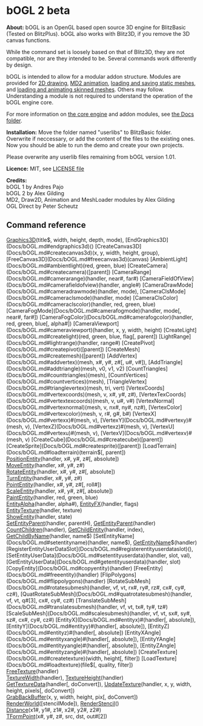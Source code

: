 
 bOGL 2 beta
=============

**About:** bOGL is an OpenGL based open source 3D engine for BlitzBasic (Tested on BlitzPlus). bOGL also works with Blitz3D, if you remove the 3D canvas functions.

While the command set is loosely based on that of Blitz3D, they are not compatible, nor are they intended to be. Several commands work differently by design.

bOGL is intended to allow for a modular addon structure. Modules are provided for [2D drawing](bOGL-Addons/Draw2D.bb), [MD2 animation](bOGL-Addons/MD2.bb), [loading and saving static meshes](bOGL-Addons/MeshLoader.bb), and [loading and animating skinned meshes](bOGL-Addons/Animation.bb). Others may follow. Understanding a module is not required to understand the operation of the bOGL engine core.

For more information on [the core engine](Docs/bOGL.md) and addon modules, see [the Docs folder](Docs).

**Installation:** Move the folder named "userlibs" to BlitzBasic folder. Overwrite if neccessary, or add the content of the files to the existing ones. Now you should be able to run the demo and create your own projects.

Please overwrite any userlib files remaining from bOGL version 1.01.

**Licence:** MIT, see [LICENSE file](LICENSE)

**Credits:**  
bOGL 1 by Andres Pajo  
bOGL 2 by Alex Gilding  
MD2, Draw2D, Animation and MeshLoader modules by Alex Gilding  
OGL Direct by Peter Scheutz  


 Command reference
-------------------

[Graphics3D](Docs/bOGL.md#graphics3d)(title$, width, height, depth, mode), [EndGraphics3D](Docs/bOGL.md#endgraphics3d)()  
[CreateCanvas3D](Docs/bOGL.md#createcanvas3d)(x, y, width, height, group), [FreeCanvas3D](Docs/bOGL.md#freecanvas3d)(canvas)  
[AmbientLight](Docs/bOGL.md#ambientlight)(red, green, blue)  
[CreateCamera](Docs/bOGL.md#createcamera)([parent])  
[CameraRange](Docs/bOGL.md#camerarange)(handler, near#, far#)  
[CameraFieldOfView](Docs/bOGL.md#camerafieldofview)(handler, angle#)  
[CameraDrawMode](Docs/bOGL.md#cameradrawmode)(handler, mode), [CameraClsMode](Docs/bOGL.md#cameraclsmode)(handler, mode)  
[CameraClsColor](Docs/bOGL.md#cameraclscolor)(handler, red, green, blue)  
[CameraFogMode](Docs/bOGL.md#camerafogmode)(handler, mode[, near#, far#])  
[CameraFogColor](Docs/bOGL.md#camerafogcolor)(handler, red, green, blue[, alpha#])  
[CameraViewport](Docs/bOGL.md#cameraviewport)(handler, x, y, width, height)  
[CreateLight](Docs/bOGL.md#createlight)(red, green, blue, flag[, parent])  
[LightRange](Docs/bOGL.md#lightrange)(handler, range#)  
[CreatePivot](Docs/bOGL.md#createpivot)([parent])  
[CreateMesh](Docs/bOGL.md#createmesh)([parent])  
[AddVertex](Docs/bOGL.md#addvertex)(mesh, x#, y#, z#[, u#, v#]), [AddTriangle](Docs/bOGL.md#addtriangle)(mesh, v0, v1, v2)  
[CountTriangles](Docs/bOGL.md#counttriangles)(mesh), [CountVertices](Docs/bOGL.md#countvertices)(mesh), [TriangleVertex](Docs/bOGL.md#trianglevertex)(mesh, tri, vert)  
[VertexCoords](Docs/bOGL.md#vertexcoords)(mesh, v, x#, y#, z#), [VertexTexCoords](Docs/bOGL.md#vertextexcoords)(mesh, v, u#, v#)  
[VertexNormal](Docs/bOGL.md#vertexnormal)(mesh, v, nx#, ny#, nz#), [VertexColor](Docs/bOGL.md#vertexcolor)(mesh, v, r#, g#, b#)  
[VertexX](Docs/bOGL.md#vertexx)#(mesh, v), [VertexY](Docs/bOGL.md#vertexy)#(mesh, v), [VertexZ](Docs/bOGL.md#vertexz)#(mesh, v), [VertexU](Docs/bOGL.md#vertexu)#(mesh, v), [VertexV](Docs/bOGL.md#vertexv)#(mesh, v)  
[CreateCube](Docs/bOGL.md#createcube)([parent])  
[CreateSprite](Docs/bOGL.md#createsprite)([parent])  
[LoadTerrain](Docs/bOGL.md#loadterrain)(terrain$[, parent])  
[PositionEntity](Docs/bOGL.md#positionentity)(handler, x#, y#, z#[, absolute])  
[MoveEntity](Docs/bOGL.md#moveentity)(handler, x#, y#, z#)  
[RotateEntity](Docs/bOGL.md#rotateentity)(handler, x#, y#, z#[, absolute])  
[TurnEntity](Docs/bOGL.md#turnentity)(handler, x#, y#, z#)  
[PointEntity](Docs/bOGL.md#pointentity)(handler, x#, y#, z#[, roll#])  
[ScaleEntity](Docs/bOGL.md#scaleentity)(handler, x#, y#, z#[, absolute])  
[PaintEntity](Docs/bOGL.md#paintentity)(handler, red, green, blue)  
[EntityAlpha](Docs/bOGL.md#entityalpha)(handler, alpha#), [EntityFX](Docs/bOGL.md#entityfx)(handler, flags)  
[EntityTexture](Docs/bOGL.md#entitytexture)(handler, texture)  
[ShowEntity](Docs/bOGL.md#showentity)(handler, state)  
[SetEntityParent](Docs/bOGL.md#setentityparent)(handler, parentH), [GetEntityParent](Docs/bOGL.md#getentityparent)(handler)  
[CountChildren](Docs/bOGL.md#countchildren)(handler), [GetChildEntity](Docs/bOGL.md#getchildentity)(handler, index), [GetChildByName](Docs/bOGL.md#getchildbyname)(handler, name$)  
[SetEntityName](Docs/bOGL.md#setentityname)(handler, name$), [GetEntityName](Docs/bOGL.md#getentityname)$(handler)  
[RegisterEntityUserDataSlot](Docs/bOGL.md#registerentityuserdataslot)(), [SetEntityUserData](Docs/bOGL.md#setentityuserdata)(handler, slot, val), [GetEntityUserData](Docs/bOGL.md#getentityuserdata)(handler, slot)  
[CopyEntity](Docs/bOGL.md#copyentity)(handler)  
[FreeEntity](Docs/bOGL.md#freeentity)(handler)  
[FlipPolygons](Docs/bOGL.md#flippolygons)(handler)  
[RotateSubMesh](Docs/bOGL.md#rotatesubmesh)(handler, vf, vt, rx#, ry#, rz#, cx#, cy#, cz#), [QuatRotateSubMesh](Docs/bOGL.md#quatrotatesubmesh)(handler, vf, vt, q#[3], cx#, cy#, cz#)  
[TranslateSubMesh](Docs/bOGL.md#translatesubmesh)(handler, vf, vt, tx#, ty#, tz#)  
[ScaleSubMesh](Docs/bOGL.md#scalesubmesh)(handler, vf, vt, sx#, sy#, sz#, cx#, cy#, cz#)  
[EntityX](Docs/bOGL.md#entityx)#(handler[, absolute]), [EntityY](Docs/bOGL.md#entityy)#(handler[, absolute]), [EntityZ](Docs/bOGL.md#entityz)#(handler[, absolute])  
[EntityXAngle](Docs/bOGL.md#entityxangle)#(handler[, absolute]), [EntityYAngle](Docs/bOGL.md#entityyangle)#(handler[, absolute]), [EntityZAngle](Docs/bOGL.md#entityzangle)#(handler[, absolute])  
[CreateTexture](Docs/bOGL.md#createtexture)(width, height[, filter])  
[LoadTexture](Docs/bOGL.md#loadtexture)(file$[, quality, filter])  
[FreeTexture](Docs/bOGL.md#freetexture)(handler)  
[TextureWidth](Docs/bOGL.md#texturewidth)(handler), [TextureHeight](Docs/bOGL.md#textureheight)(handler)  
[GetTextureData](Docs/bOGL.md#gettexturedata)(handler[, doConvert]), [UpdateTexture](Docs/bOGL.md#updatetexture)(handler, x, y, width, height, pixels[, doConvert])  
[GrabBackBuffer](Docs/bOGL.md#grabbackbuffer)(x, y, width, height, pix[, doConvert])  
[RenderWorld](Docs/bOGL.md#renderworld)([stencilMode]), [RenderStencil](Docs/bOGL.md#renderstencil)()      
[Distance](Docs/bOGL.md#distance)(x1#, y1#, z1#, x2#, y2#, z2#)  
[TFormPoint](Docs/bOGL.md#tformpoint)(x#, y#, z#, src, dst, out#[2])  

